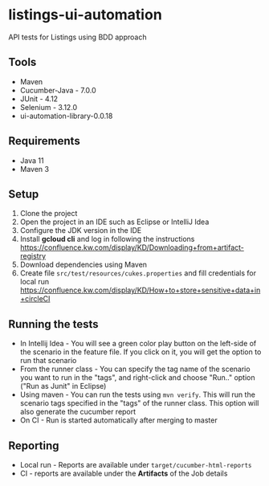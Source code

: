 # listings-ui-automation
API tests for Listings using BDD approach
## Tools

- Maven
- Cucumber-Java - 7.0.0
- JUnit - 4.12
- Selenium - 3.12.0
- ui-automation-library-0.0.18

## Requirements
- Java 11
- Maven 3

## Setup

1. Clone the project
2. Open the project in an IDE such as Eclipse or IntelliJ Idea
3. Configure the JDK version in the IDE
4. Install **gcloud cli** and log in following the instructions https://confluence.kw.com/display/KD/Downloading+from+artifact-registry
5. Download dependencies using Maven
6. Create file `src/test/resources/cukes.properties` and fill credentials for local run https://confluence.kw.com/display/KD/How+to+store+sensitive+data+in+circleCI

## Running the tests

- In Intellij Idea - You will see a green color play button on the left-side of the scenario in the feature file. If you click on it, you will get the option to run that scenario
- From the runner class - You can specify the tag name of the scenario you want to run in the "tags", and right-click and choose "Run.." option ("Run as Junit" in Eclipse)
- Using maven - You can run the tests using `mvn verify`. This will run the scenario tags specified in the "tags" of the runner class. This option will also generate the cucumber report
- On CI - Run is started automatically after merging to master

## Reporting

- Local run - Reports are available under `target/cucumber-html-reports`
- CI - reports are available under the **Artifacts** of the Job details